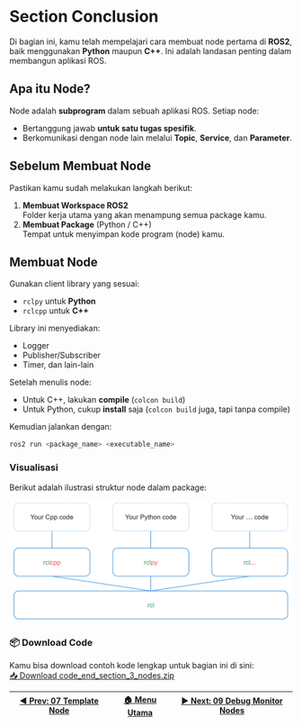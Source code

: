 # Section Conclusion

Di bagian ini, kamu telah mempelajari cara membuat node pertama di **ROS2**, baik menggunakan **Python** maupun **C++**. Ini adalah landasan penting dalam membangun aplikasi ROS.

## Apa itu Node?

Node adalah **subprogram** dalam sebuah aplikasi ROS. Setiap node:
- Bertanggung jawab **untuk satu tugas spesifik**.
- Berkomunikasi dengan node lain melalui **Topic**, **Service**, dan **Parameter**.

## Sebelum Membuat Node

Pastikan kamu sudah melakukan langkah berikut:

1. **Membuat Workspace ROS2**  
   Folder kerja utama yang akan menampung semua package kamu.
2. **Membuat Package** (Python / C++)  
   Tempat untuk menyimpan kode program (node) kamu.

## Membuat Node

Gunakan client library yang sesuai:

- `rclpy` untuk **Python**
- `rclcpp` untuk **C++**

Library ini menyediakan:
- Logger
- Publisher/Subscriber
- Timer, dan lain-lain

Setelah menulis node:

- Untuk C++, lakukan **compile** (`colcon build`)
- Untuk Python, cukup **install** saja (`colcon build` juga, tapi tanpa compile)

Kemudian jalankan dengan:

```bash
ros2 run <package_name> <executable_name>
```

### Visualisasi

Berikut adalah ilustrasi struktur node dalam package:

![ROS2 Package Architecture](../src/ros2_package_architecture.png)


### 📦 Download Code

Kamu bisa download contoh kode lengkap untuk bagian ini di sini:  
[📥 Download code_end_section_3_nodes.zip](https://prod-files-secure.s3.us-west-2.amazonaws.com/abda0725-6427-45da-ad0a-208708f019ae/3a21bd9d-591e-4956-b4ff-b7f9802d2174/code_end_section_3_nodes.zip)

| [◀️ Prev: 07 Template Node](../07_template_node/) | [🏠 Menu Utama](/) | [▶️ Next: 09 Debug Monitor Nodes](/section2_tools/09_debug_monitor_nodes/) |
| ------------------------------------------------ | ----------------- | ------------------------------------------------------------------------- |
